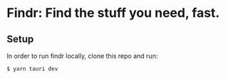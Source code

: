# Findr: Find the stuff you need, fast.

## Setup

In order to run findr locally, clone this repo and run:

```
$ yarn tauri dev
```

